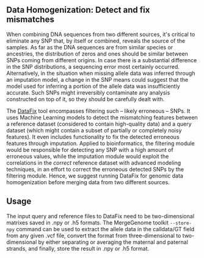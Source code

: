 ## Data Homogenization: Detect and fix mismatches

When combining DNA sequences from two different sources, it's critical to eliminate any SNP that, by itself or combined, reveals the source of the samples. As far as the DNA sequences are from similar species or ancestries, the distribution of zeros and ones should be similar between SNPs coming from different origins. In case there is a substantial difference in the SNP distributions, a sequencing error most certainly occurred. Alternatively, in the situation when missing allele data was inferred through an imputation model, a change in the SNP means could suggest that the model used for inferring a portion of the allele data was insufficiently accurate. Such SNPs might irreversibly contaminate any analysis constructed on top of it, so they should be carefully dealt with.

The [DataFix](https://github.com/AI-sandbox/Datafix) tool encompasses filtering such – likely erroneous – SNPs. It uses Machine Learning models to detect the mismatching features between a reference dataset (considered to contain high-quality data) and a query dataset (which might contain a subset of partially or completely noisy features). It even includes functionality to fix the detected erroneous features through imputation. Applied to bioinformatics, the filtering module would be responsible for detecting any SNP with a high amount of erroneous values, while the imputation module would exploit the correlations in the *correct* reference dataset with advanced modeling techniques, in an effort to correct the erroneous detected SNPs by the filtering module. Hence, we suggest running DataFix for genomic data homogenization before merging data from two different sources.

## Usage

The input query and reference files to DataFix need to be two-dimensional matrixes saved in .npy or .h5 formats. The MergeGenome toolkit `--store-npy` command can be used to extract the allele data in the calldata/GT field from any given .vcf file, convert the format from three-dimensional to two-dimensional by either separating or averaging the maternal and paternal strands, and finally, store the result in .npy or .h5 format.
